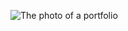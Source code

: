 ![The photo of a portfolio](https://archipreneur.com/wp-content/uploads/2017/12/Portfolio-1860x910.jpg)
